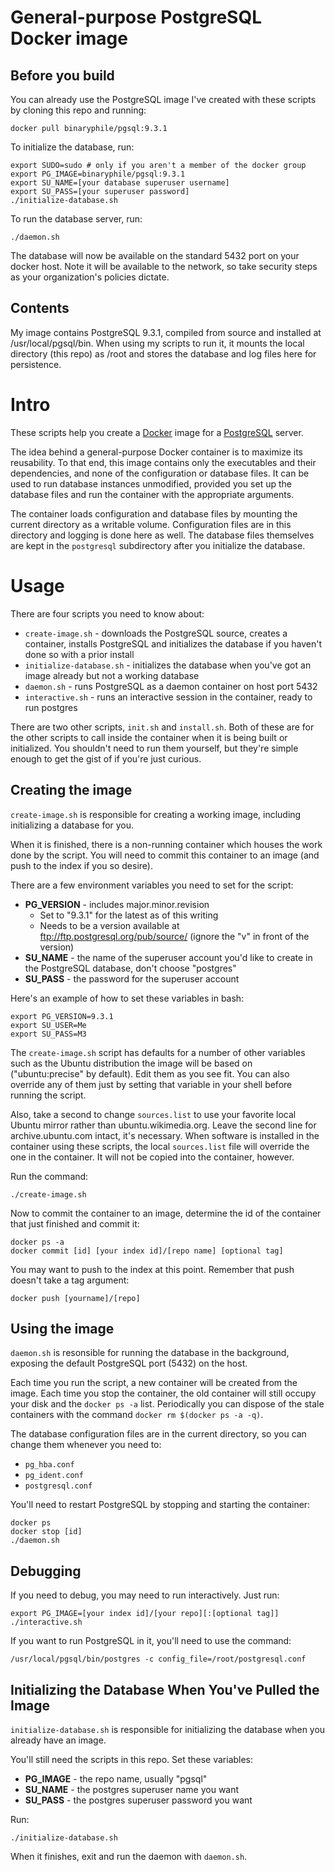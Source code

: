 # General-purpose PostgreSQL Docker image

## Before you build

You can already use the PostgreSQL image I've created with these scripts
by cloning this repo and running:

    docker pull binaryphile/pgsql:9.3.1

To initialize the database, run:

    export SUDO=sudo # only if you aren't a member of the docker group
    export PG_IMAGE=binaryphile/pgsql:9.3.1
    export SU_NAME=[your database superuser username]
    export SU_PASS=[your superuser password]
    ./initialize-database.sh

To run the database server, run:

    ./daemon.sh

The database will now be available on the standard 5432 port on your
docker host.  Note it will be available to the network, so take security
steps as your organization's policies dictate.

## Contents

My image contains PostgreSQL 9.3.1, compiled from source and installed
at /usr/local/pgsql/bin.  When using my scripts to run it, it mounts the
local directory (this repo) as /root and stores the database and log
files here for persistence.

# Intro

These scripts help you create a [Docker] image for a [PostgreSQL]
server.

The idea behind a general-purpose Docker container is to maximize its
reusability.  To that end, this image contains only the executables and
their dependencies, and none of the configuration or database files.  It
can be used to run database instances unmodified, provided you set up
the database files and run the container with the appropriate arguments.

The container loads configuration and database files by mounting the
current directory as a writable volume.  Configuration files are in this
directory and logging is done here as well.  The database files
themselves are kept in the `postgresql` subdirectory after you
initialize the database.

# Usage

There are four scripts you need to know about:

- `create-image.sh` - downloads the PostgreSQL source, creates a
container, installs PostgreSQL and initializes the database if you
haven't done so with a prior install
- `initialize-database.sh` - initializes the database when you've got an
image already but not a working database
- `daemon.sh` - runs PostgreSQL as a daemon container on host port 5432
- `interactive.sh` - runs an interactive session in the container, ready
to run postgres

There are two other scripts, `init.sh` and `install.sh`.  Both of these
are for the other scripts to call inside the container when it is being
built or initialized.  You shouldn't need to run them yourself, but
they're simple enough to get the gist of if you're just curious.

## Creating the image

`create-image.sh` is responsible for creating a working image, including
initializing a database for you.

When it is finished, there is a non-running container which houses the
work done by the script.  You will need to commit this container to an
image (and push to the index if you so desire).

There are a few environment variables you need to set for the script:

- **PG_VERSION** - includes major.minor.revision
  - Set to "9.3.1" for the latest as of this writing
  - Needs to be a version available at
  ftp://ftp.postgresql.org/pub/source/ (ignore the "v" in front of the
  version)
- **SU_NAME** - the name of the superuser account you'd like to create
in the PostgreSQL database, don't choose "postgres"
- **SU_PASS** - the password for the superuser account

Here's an example of how to set these variables in bash:

    export PG_VERSION=9.3.1
    export SU_USER=Me
    export SU_PASS=M3

The `create-image.sh` script has defaults for a number of other
variables such as the Ubuntu distribution the image will be based on
("ubuntu:precise" by default).  Edit them as you see fit.  You can also
override any of them just by setting that variable in your shell before
running the script.

Also, take a second to change `sources.list` to use your favorite local
Ubuntu mirror rather than ubuntu.wikimedia.org.  Leave the second line
for archive.ubuntu.com intact, it's necessary.  When software is
installed in the container using these scripts, the local `sources.list`
file will override the one in the container.  It will not be copied into
the container, however.

Run the command:

    ./create-image.sh

Now to commit the container to an image, determine the id of the
container that just finished and commit it:

    docker ps -a
    docker commit [id] [your index id]/[repo name] [optional tag]

You may want to push to the index at this point.  Remember that push
doesn't take a tag argument:

    docker push [yourname]/[repo]

## Using the image

`daemon.sh` is resonsible for running the database in the background,
exposing the default PostgreSQL port (5432) on the host.

Each time you run the script, a new container will be created from the
image.  Each time you stop the container, the old container will still
occupy your disk and the `docker ps -a` list.  Periodically you can
dispose of the stale containers with the command `docker rm $(docker ps
-a -q)`.

The database configuration files are in the current directory, so you
can change them whenever you need to:

- `pg_hba.conf`
- `pg_ident.conf`
- `postgresql.conf`

You'll need to restart PostgreSQL by stopping and starting the
container:

    docker ps
    docker stop [id]
    ./daemon.sh

## Debugging

If you need to debug, you may need to run interactively.  Just run:

    export PG_IMAGE=[your index id]/[your repo][:[optional tag]]
    ./interactive.sh

If you want to run PostgreSQL in it, you'll need to use the command:

    /usr/local/pgsql/bin/postgres -c config_file=/root/postgresql.conf

## Initializing the Database When You've Pulled the Image

`initialize-database.sh` is responsible for initializing the database
when you already have an image.

You'll still need the scripts in this repo.  Set these variables:

- **PG_IMAGE** - the repo name, usually "pgsql"
- **SU_NAME** - the postgres superuser name you want
- **SU_PASS** - the postgres superuser password you want

Run:

    ./initialize-database.sh

When it finishes, exit and run the daemon with `daemon.sh`.

[Docker]: http://docker.io/
[PostgreSQL]: http://www.postgresql.org/
